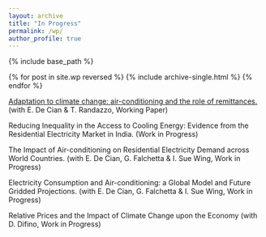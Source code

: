 ```yaml
---
layout: archive
title: "In Progress"
permalink: /wp/
author_profile: true
---
```


{% include base_path %}

{% for post in site.wp reversed %}
  {% include archive-single.html %}
{% endfor %}

[Adaptation to climate change: air-conditioning and the role of remittances.](https://fpavanello.github.io/files/Randazzo_et_al_WP.pdf) (with E. De Cian & T. Randazzo, Working Paper)

Reducing Inequality in the Access to Cooling Energy: Evidence from the Residential Electricity Market in India. (Work in Progress)

The Impact of Air-conditioning on Residential Electricity Demand across World Countries. (with E. De Cian, G. Falchetta & I. Sue Wing, Work in Progress)

Electricity Consumption and Air-conditioning: a Global Model and Future Gridded Projections. (with E. De Cian, G. Falchetta & I. Sue Wing, Work in Progress)

Relative Prices and the Impact of Climate Change upon the Economy (with D. Difino, Work in Progress)
